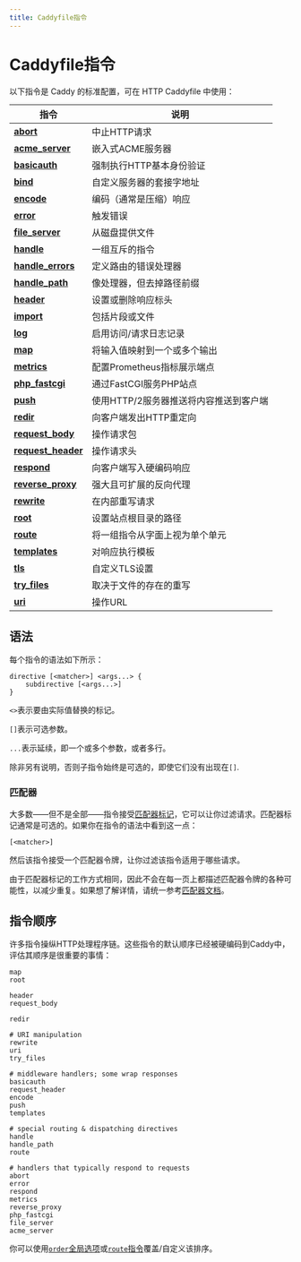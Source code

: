 ```yaml
---
title: Caddyfile指令
---
```


<style>
#directive-table table {
	margin: 0 auto;
	overflow: hidden;
}

#directive-table tr:hover {
	background: rgba(0, 0, 0, 10%);
}

#directive-table tr td:first-child {
	position: relative;
}

#directive-table a:before {
	content: '';
	position: absolute;
	left: 0;
	top: 0;
	bottom: 0;
	display: block;
	width: 100vw;
}
</style>

# Caddyfile指令

以下指令是 Caddy 的标准配置，可在 HTTP Caddyfile 中使用：

<div id="directive-table">

指令 | 说明
----------|------------
**[abort](/docs/caddyfile/directives/abort)** | 中止HTTP请求
**[acme_server](/docs/caddyfile/directives/acme_server)** | 嵌入式ACME服务器
**[basicauth](/docs/caddyfile/directives/basicauth)** | 强制执行HTTP基本身份验证
**[bind](/docs/caddyfile/directives/bind)** | 自定义服务器的套接字地址
**[encode](/docs/caddyfile/directives/encode)** | 编码（通常是压缩）响应
**[error](/docs/caddyfile/directives/error)** | 触发错误
**[file_server](/docs/caddyfile/directives/file_server)** | 从磁盘提供文件
**[handle](/docs/caddyfile/directives/handle)** | 一组互斥的指令
**[handle_errors](/docs/caddyfile/directives/handle_errors)** | 定义路由的错误处理器
**[handle_path](/docs/caddyfile/directives/handle_path)** | 像处理器，但去掉路径前缀
**[header](/docs/caddyfile/directives/header)** | 设置或删除响应标头
**[import](/docs/caddyfile/directives/import)** | 包括片段或文件
**[log](/docs/caddyfile/directives/log)** | 启用访问/请求日志记录
**[map](/docs/caddyfile/directives/map)** | 将输入值映射到一个或多个输出
**[metrics](/docs/caddyfile/directives/metrics)** | 配置Prometheus指标展示端点
**[php_fastcgi](/docs/caddyfile/directives/php_fastcgi)** | 通过FastCGI服务PHP站点
**[push](/docs/caddyfile/directives/push)** | 使用HTTP/2服务器推送将内容推送到客户端
**[redir](/docs/caddyfile/directives/redir)** | 向客户端发出HTTP重定向
**[request_body](/docs/caddyfile/directives/request_body)** | 操作请求包
**[request_header](/docs/caddyfile/directives/request_header)** | 操作请求头
**[respond](/docs/caddyfile/directives/respond)** | 向客户端写入硬编码响应
**[reverse_proxy](/docs/caddyfile/directives/reverse_proxy)** | 强大且可扩展的反向代理
**[rewrite](/docs/caddyfile/directives/rewrite)** | 在内部重写请求
**[root](/docs/caddyfile/directives/root)** | 设置站点根目录的路径
**[route](/docs/caddyfile/directives/route)** | 将一组指令从字面上视为单个单元
**[templates](/docs/caddyfile/directives/templates)** | 对响应执行模板
**[tls](/docs/caddyfile/directives/tls)** | 自定义TLS设置
**[try_files](/docs/caddyfile/directives/try_files)** | 取决于文件的存在的重写
**[uri](/docs/caddyfile/directives/uri)** | 操作URL

</div>

## 语法

每个指令的语法如下所示：

```caddy-d
directive [<matcher>] <args...> {
	subdirective [<args...>]
}
```

`<>`表示要由实际值替换的标记。

`[]`表示可选参数。

`...`表示延续，即一个或多个参数，或者多行。

除非另有说明，否则子指令始终是可选的，即使它们没有出现在`[]`.


### 匹配器

大多数——但不是全部——指令接受[匹配器标记](/docs/caddyfile/matchers#syntax)，它可以让你过滤请求。匹配器标记通常是可选的。如果你在指令的语法中看到这一点：

```caddy-d
[<matcher>]
```

然后该指令接受一个匹配器令牌，让你过滤该指令适用于哪些请求。

由于匹配器标记的工作方式相同，因此不会在每一页上都描述匹配器令牌的各种可能性，以减少重复。如果想了解详情，请统一参考[匹配器文档](/docs/caddyfile/matchers)。


## 指令顺序

许多指令操纵HTTP处理程序链。这些指令的默认顺序已经被硬编码到Caddy中，评估其顺序是很重要的事情：

```caddy-d
map
root

header
request_body

redir

# URI manipulation
rewrite
uri
try_files

# middleware handlers; some wrap responses
basicauth
request_header
encode
push
templates

# special routing & dispatching directives
handle
handle_path
route

# handlers that typically respond to requests
abort
error
respond
metrics
reverse_proxy
php_fastcgi
file_server
acme_server
```

你可以使用[`order`全局选项](/docs/caddyfile/options)或[`route`指令](/docs/caddyfile/directives/route)覆盖/自定义该排序。
